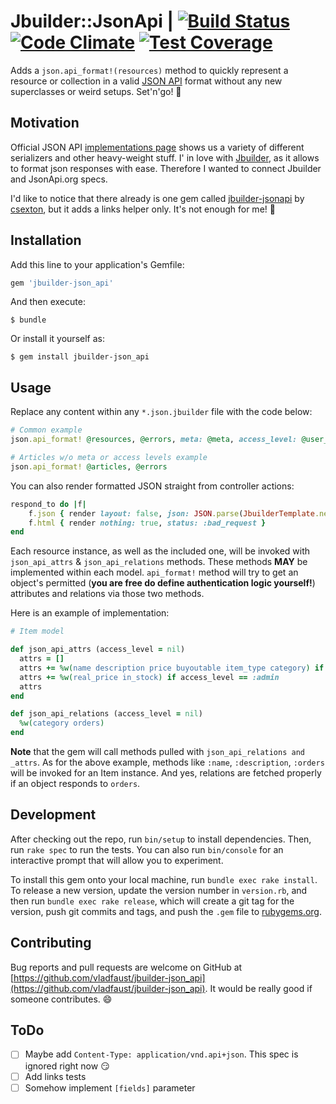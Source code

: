 # Jbuilder::JsonApi | [![Build Status](https://travis-ci.org/vladfaust/jbuilder-json_api.svg?branch=master)](https://travis-ci.org/vladfaust/jbuilder-json_api) [![Code Climate](https://codeclimate.com/github/vladfaust/jbuilder-json_api/badges/gpa.svg)](https://codeclimate.com/github/vladfaust/jbuilder-json_api) [![Test Coverage](https://codeclimate.com/github/vladfaust/jbuilder-json_api/badges/coverage.svg)](https://codeclimate.com/github/vladfaust/jbuilder-json_api/coverage)

Adds a `json.api_format!(resources)` method to quickly represent a resource or collection in a valid [JSON API](http://jsonapi.org/) format without any new superclasses or weird setups. Set'n'go! :rocket:

## Motivation

Official JSON API [implementations page](http://jsonapi.org/implementations/#server-libraries-ruby) shows us a variety of different serializers and other heavy-weight stuff. I' in love with [Jbuilder](https://github.com/rails/jbuilder), as it allows to format json responses with ease. Therefore I wanted to connect Jbuilder and JsonApi.org specs.

I'd like to notice that there already is one gem called [jbuilder-jsonapi](https://github.com/csexton/jbuilder-jsonapi) by [csexton](https://github.com/csexton), but it adds a links helper only. It's not enough for me! :facepunch:

## Installation

Add this line to your application's Gemfile:

```ruby
gem 'jbuilder-json_api'
```

And then execute:

    $ bundle

Or install it yourself as:

    $ gem install jbuilder-json_api

## Usage

Replace any content within any `*.json.jbuilder` file with the code below:
```ruby
# Common example
json.api_format! @resources, @errors, meta: @meta, access_level: @user_access_level

# Articles w/o meta or access levels example
json.api_format! @articles, @errors
```
You can also render formatted JSON straight from controller actions:
```ruby
respond_to do |f|
    f.json { render layout: false, json: JSON.parse(JbuilderTemplate.new(view_context).api_format!(@item).target!) }
    f.html { render nothing: true, status: :bad_request }
end
```
Each resource instance, as well as the included one, will be invoked with `json_api_attrs` & `json_api_relations` methods. These methods **MAY** be implemented within each model. `api_format!` method will try to get an object's permitted (**you are free do define authentication logic yourself!**) attributes and relations via those two methods.

Here is an example of implementation:
```ruby
# Item model

def json_api_attrs (access_level = nil)
  attrs = []
  attrs += %w(name description price buyoutable item_type category) if %i(user admin).include?access_level
  attrs += %w(real_price in_stock) if access_level == :admin
  attrs
end

def json_api_relations (access_level = nil)
  %w(category orders)
end
```
**Note** that the gem will call methods pulled with `json_api_relations and _attrs`. As for the above example, methods like `:name`, `:description`, `:orders` will be invoked for an Item instance. And yes, relations are fetched properly if an object responds to `orders`.

## Development

After checking out the repo, run `bin/setup` to install dependencies. Then, run `rake spec` to run the tests. You can also run `bin/console` for an interactive prompt that will allow you to experiment.

To install this gem onto your local machine, run `bundle exec rake install`. To release a new version, update the version number in `version.rb`, and then run `bundle exec rake release`, which will create a git tag for the version, push git commits and tags, and push the `.gem` file to [rubygems.org](https://rubygems.org).

## Contributing

Bug reports and pull requests are welcome on GitHub at [https://github.com/vladfaust/jbuilder-json_api](https://github.com/vladfaust/jbuilder-json_api). It would be really good if someone contributes. :smile:

## ToDo

- [ ] Maybe add `Content-Type: application/vnd.api+json`. This spec is ignored right now :smirk:
- [ ] Add links tests
- [ ] Somehow implement `[fields]` parameter
